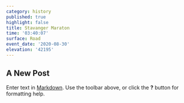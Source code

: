 ```yaml
---
category: history
published: true
highlight: false
title: Stavanger Maraton
time: '03:40:07'
surface: Road
event_date: '2020-08-30'
elevation: '42195'
---
```

## A New Post

Enter text in [Markdown](http://daringfireball.net/projects/markdown/). Use the toolbar above, or click the **?** button for formatting help.
